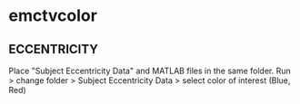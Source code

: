 # emctvcolor
## ECCENTRICITY
Place "Subject Eccentricity Data" and MATLAB files in the same folder. Run > change folder > Subject Eccentricity Data > select color of interest (Blue, Red)
